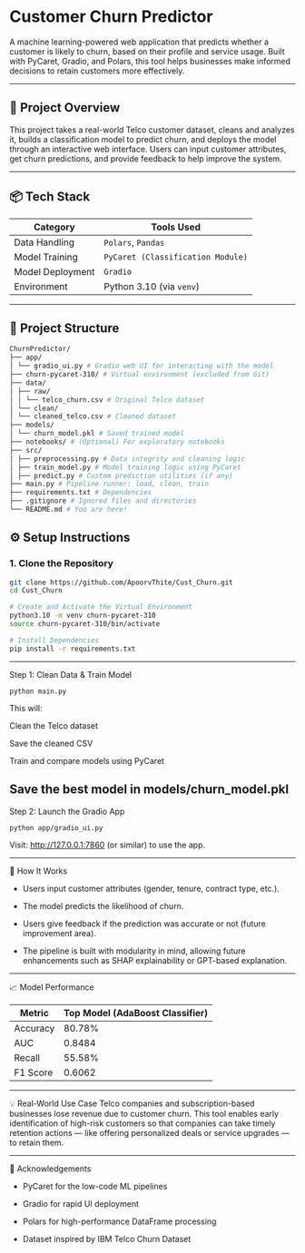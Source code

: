 # Customer Churn Predictor

A machine learning-powered web application that predicts whether a customer is likely to churn, based on their profile and service usage. Built with PyCaret, Gradio, and Polars, this tool helps businesses make informed decisions to retain customers more effectively.

---

## 🚀 Project Overview

This project takes a real-world Telco customer dataset, cleans and analyzes it, builds a classification model to predict churn, and deploys the model through an interactive web interface. Users can input customer attributes, get churn predictions, and provide feedback to help improve the system.

---

## 📦 Tech Stack

| Category        | Tools Used                                              |
|----------------|----------------------------------------------------------|
| Data Handling   | `Polars`, `Pandas`                                      |
| Model Training  | `PyCaret (Classification Module)`                        |
| Model Deployment| `Gradio`                                                |
| Environment     | Python 3.10 (via `venv`)                                |

---

## 📁 Project Structure

```bash
ChurnPredictor/
├── app/
│ └── gradio_ui.py # Gradio web UI for interacting with the model
├── churn-pycaret-310/ # Virtual environment (excluded from Git)
├── data/
│ ├── raw/
│ │ └── telco_churn.csv # Original Telco dataset
│ └── clean/
│ └── cleaned_telco.csv # Cleaned dataset
├── models/
│ └── churn_model.pkl # Saved trained model
├── notebooks/ # (Optional) For exploratory notebooks
├── src/
│ ├── preprocessing.py # Data integrity and cleaning logic
│ ├── train_model.py # Model training logic using PyCaret
│ ├── predict.py # Custom prediction utilities (if any)
├── main.py # Pipeline runner: load, clean, train
├── requirements.txt # Dependencies
├── .gitignore # Ignored files and directories
└── README.md # You are here!
```

## ⚙️ Setup Instructions

### 1. Clone the Repository

```bash
git clone https://github.com/ApoorvThite/Cust_Churn.git
cd Cust_Churn

# Create and Activate the Virtual Environment
python3.10 -m venv churn-pycaret-310
source churn-pycaret-310/bin/activate

# Install Dependencies
pip install -r requirements.txt
```
----------------------------------------------------

Step 1: Clean Data & Train Model
```
python main.py
```
This will:

Clean the Telco dataset

Save the cleaned CSV

Train and compare models using PyCaret

Save the best model in models/churn_model.pkl
--------------------------------------------------------

Step 2: Launch the Gradio App
```
python app/gradio_ui.py
```

Visit: http://127.0.0.1:7860 (or similar) to use the app.

--------------------------------------------------------

🧠 How It Works
* Users input customer attributes (gender, tenure, contract type, etc.).

* The model predicts the likelihood of churn.

* Users give feedback if the prediction was accurate or not (future improvement area).

* The pipeline is built with modularity in mind, allowing future enhancements such as SHAP explainability or GPT-based explanation.

-----------------------------------------------------------
📈 Model Performance

| Metric       | Top Model (AdaBoost Classifier)                                              |
|----------------|----------------------------------------------------------|
| Accuracy   | 80.78%                                      |
| AUC  | 0.8484                        |
| Recall| 55.58%                                                |
| F1 Score     | 0.6062                                |

-------------------------------------------------------------

💡 Real-World Use Case
Telco companies and subscription-based businesses lose revenue due to customer churn. This tool enables early identification of high-risk customers so that companies can take timely retention actions — like offering personalized deals or service upgrades — to retain them.

---------------------------------------------------------------

🙌 Acknowledgements
* PyCaret for the low-code ML pipelines

* Gradio for rapid UI deployment

* Polars for high-performance DataFrame processing

* Dataset inspired by IBM Telco Churn Dataset
